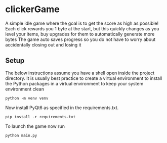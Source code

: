 # clickerGame
A simple idle game where the goal is to get the score as high as possible!
Each click rewards you 1 byte at the start, but this quickly changes as you level your items, buy upgrades for them to automatically generate more bytes
The game auto saves progress so you do not have to worry about accidentally closing out and losing it 

## Setup
The below instructions assume you have a shell open inside the project directory.
It is usually best practice to create a virtual environment to install the Python packages in a virtual environment to keep your system environment clean
```
python -m venv venv
```

Now install PyQt6 as specified in the requirements.txt.
```
pip install -r requirements.txt
```

To launch the game now run

```
python main.py
```
